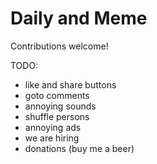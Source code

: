 # Daily and Meme

Contributions welcome!

TODO:
* like and share buttons
* goto comments
* annoying sounds
* shuffle persons
* annoying ads
* we are hiring
* donations (buy me a beer)


